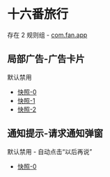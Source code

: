 # 十六番旅行

存在 2 规则组 - [com.fan.app](/src/apps/com.fan.app.ts)

## 局部广告-广告卡片

默认禁用

- [快照-0](https://i.gkd.li/import/13258021)
- [快照-1](https://i.gkd.li/import/13258015)
- [快照-2](https://i.gkd.li/import/13258018)

## 通知提示-请求通知弹窗

默认禁用 - 自动点击“以后再说”

- [快照-0](https://i.gkd.li/import/13601734)
